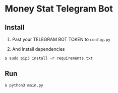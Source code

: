 # Money Stat Telegram Bot


## Install

1. Past your TELEGRAM BOT TOKEN to `config.py`

2. And install dependencies

`$ sudo pip3 install -r requirements.txt`

## Run

`$ python3 main.py`
